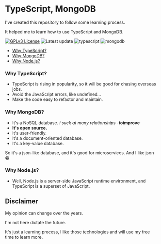 
# TypeScript, MongoDB

I've created this repository to follow some learning process.

It helped me to learn how to use TypeScript and MongoDB.

[![GPLv3 License](https://img.shields.io/badge/License-GPL%20v3-yellow.svg)](https://opensource.org/licenses/)
![Latest update](https://img.shields.io/date/1653010039)
![typescript](https://img.shields.io/badge/typescript-V4.6.3-blue)
![mongodb](https://img.shields.io/badge/MongoDB-5.x-brightgreen?style=flat&logo=mongodb)
- [Why TypeScript?](#why-typescript)
- [Why MongoDB?](#why-mongodb)
- [Why Node.js?](#why-nodejs)


### Why TypeScript?
- TypeScript is rising in popularity, so it will be good for chasing overseas jobs.
- Avoid the JavaScript errors, like undefined...
- Make the code easy to refactor and maintain.

### Why MongoDB?
- It's a NoSQL database. *i suck at many relationships* -**toimprove**
- **It's open source.**
- It's user-friendly.
- It's a document-oriented database.
- It's a key-value database.

So it's a json-like database, and it's good for microservices.
And I like json :grin:

### Why Node.js?
- Well, Node.js is a server-side JavaScript runtime environment, and TypeScript is a superset of JavaScript.

## Disclaimer
My opinion can change over the years. 

I'm not here dictate the future.

It's just a learning process, I like those technologies and will use my free time to learn more.